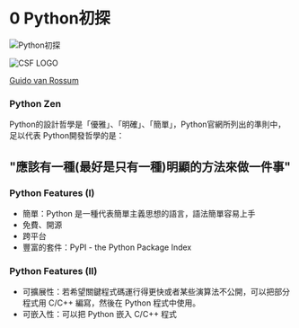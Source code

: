 # 0 Python初探

![Python&#x521D;&#x63A2;](https://i.imgur.com/eIbqViB.png)

![CSF LOGO](https://i.imgur.com/WnKRmBo.png)

[Guido van Rossum](http://www.codejudger.com)

### Python Zen

Python的設計哲學是「優雅」、「明確」、「簡單」，Python官網所列出的準則中，足以代表 Python開發哲學的是：

## "應該有一種\(最好是只有一種\)明顯的方法來做一件事"

### Python Features \(I\)

* 簡單：Python 是一種代表簡單主義思想的語言，語法簡單容易上手
* 免費、開源
* 跨平台
* 豐富的套件：PyPI - the Python Package Index

### Python Features \(II\)

* 可擴展性：若希望關鍵程式碼運行得更快或者某些演算法不公開，可以把部分程式用 C/C++ 編寫，然後在 Python 程式中使用。
* 可嵌入性：可以把 Python 嵌入 C/C++ 程式

